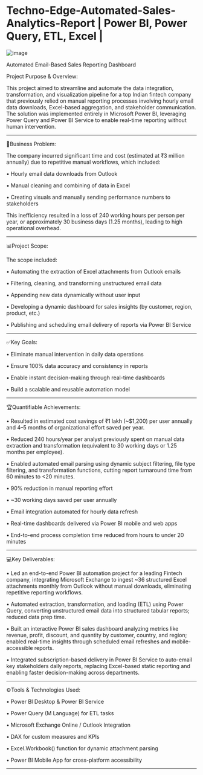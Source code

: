 # Techno-Edge-Automated-Sales-Analytics-Report | Power BI, Power Query, ETL, Excel |


![image](https://github.com/user-attachments/assets/6b16fb82-9031-4279-ba9a-3a72fd642140)


Automated Email-Based Sales Reporting Dashboard 

Project Purpose & Overview:

This project aimed to streamline and automate the data integration, transformation, and visualization pipeline for a top Indian fintech company that previously relied on manual reporting processes involving hourly email data downloads, Excel-based aggregation, and stakeholder communication. The solution was implemented entirely in Microsoft Power BI, leveraging Power Query and Power BI Service to enable real-time reporting without human intervention.
________________________________________

🔻Business Problem:

The company incurred significant time and cost (estimated at ₹3 million annually) due to repetitive manual workflows, which included:

•  Hourly email data downloads from Outlook

•  Manual cleaning and combining of data in Excel

•  Creating visuals and manually sending performance numbers to stakeholders

This inefficiency resulted in a loss of 240 working hours per person per year, or approximately 30 business days (1.25 months), leading to high operational overhead.
________________________________________

📊Project Scope:

The scope included:

•  Automating the extraction of Excel attachments from Outlook emails

•  Filtering, cleaning, and transforming unstructured email data

•  Appending new data dynamically without user input

•  Developing a dynamic dashboard for sales insights (by customer, region, product, etc.)

•  Publishing and scheduling email delivery of reports via Power BI Service
________________________________________

✅Key Goals:

•  Eliminate manual intervention in daily data operations

•  Ensure 100% data accuracy and consistency in reports

•  Enable instant decision-making through real-time dashboards

•  Build a scalable and reusable automation model
________________________________________

🏆Quantifiable Achievements:

•  Resulted in estimated cost savings of ₹1 lakh (~$1,200) per user annually and 4–5 months of organizational effort saved per year.

•  Reduced 240 hours/year per analyst previously spent on manual data extraction and transformation (equivalent to 30 working days or 1.25 months per employee).

•  Enabled automated email parsing using dynamic subject filtering, file type filtering, and transformation functions, cutting report turnaround time from 60 minutes to <20 minutes.

•  90% reduction in manual reporting effort

•  ~30 working days saved per user annually

•  Email integration automated for hourly data refresh

•  Real-time dashboards delivered via Power BI mobile and web apps

•  End-to-end process completion time reduced from hours to under 20 minutes
________________________________________

💻Key Deliverables:

•  Led an end-to-end Power BI automation project for a leading Fintech company, integrating Microsoft Exchange to ingest ~36 structured Excel attachments monthly from Outlook without manual downloads, eliminating repetitive reporting workflows.

•  Automated extraction, transformation, and loading (ETL) using Power Query, converting unstructured email data into structured tabular reports; reduced data prep time.

•  Built an interactive Power BI sales dashboard analyzing metrics like revenue, profit, discount, and quantity by customer, country, and region; enabled real-time insights through scheduled email refreshes and mobile-accessible reports.

•  Integrated subscription-based delivery in Power BI Service to auto-email key stakeholders daily reports, replacing Excel-based static reporting and enabling faster decision-making across departments.

________________________________________

⚙️Tools & Technologies Used:

•	Power BI Desktop & Power BI Service

•	Power Query (M Language) for ETL tasks

•	Microsoft Exchange Online / Outlook Integration

•	DAX for custom measures and KPIs

•	Excel.Workbook() function for dynamic attachment parsing

•	Power BI Mobile App for cross-platform accessibility
________________________________________



